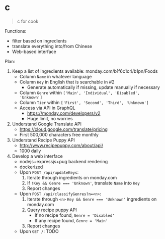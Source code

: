 # c

> c for cook

Functions:

- filter based on ingredients
- translate everything into/from Chinese
- Web-based interface

Plan:

1. Keep a list of ingredients available: monday.com/b1f6c1c4/b1pn/Foods
    - Column `Name` in whatever language
    - Column `Key` in English that is searchable in #2
      - Generate automatically if missing, update manually if necessary
    - Column `Genre` within `['Main', 'Individual', 'Disabled', 'Unknown']`
    - Column `Tier` within `['First', 'Second', 'Third', 'Unknown']`
    - Access via API in GraphQL
        - https://monday.com/developers/v2
        - Huge limit, no worries
1. Understand Google Translate API
    - https://cloud.google.com/translate/pricing
    - First 500,000 characters free monthly
1. Understand Recipe Puppy API
    - http://www.recipepuppy.com/about/api/
    - 1000 daily
1. Develop a web interface
    - nodejs+expressjs+pug backend rendering
    - dockerized
    - Upon `POST /api/updateKeys`:
        1. Iterate through ingredients on monday.com
        1. If `!Key && Genre === 'Unknown'`, translate `Name` into `Key`
        1. Report changes
    - Upon `POST /api/classifyGenres?n=<n>`:
        1. Iterate through `<n>` `Key && Genre === 'Unknown'` ingredients on monday.com
        1. Query recipe puppy API
            - If no recipe found, `Genre = 'Disabled'`
            - If any recipe found, `Genre = 'Main'`
        1. Report changes
    - Upon `GET /`:
         TODO
